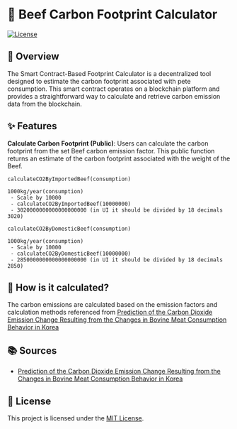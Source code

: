 # 🚗 Beef Carbon Footprint Calculator

[![License](https://img.shields.io/badge/License-MIT-blue.svg)](LICENSE)

## 📖 Overview
The Smart Contract-Based Footprint Calculator is a decentralized tool designed to estimate the carbon footprint associated with pete consumption. This smart contract operates on a blockchain platform and provides a straightforward way to calculate and retrieve carbon emission data from the blockchain.

## ✨ Features
**Calculate Carbon Footprint (Public)**: Users can calculate the carbon footprint from the set Beef carbon emission factor. This public function returns an estimate of the carbon footprint associated with the weight of the Beef.
```
calculateCO2ByImportedBeef(consumption)

1000kg/year(consumption)
 - Scale by 10000
 - calculateCO2ByImportedBeef(10000000)
 - 3020000000000000000000 (in UI it should be divided by 18 decimals 3020)
```
```
calculateCO2ByDomesticBeef(consumption)

1000kg/year(consumption)
 - Scale by 10000
 - calculateCO2ByDomesticBeef(10000000)
 - 2850000000000000000000 (in UI it should be divided by 18 decimals 2850)
```

## 📝 How is it calculated?
The carbon emissions are calculated based on the emission factors and calculation methods referenced from [Prediction of the Carbon Dioxide Emission Change Resulting from the Changes in Bovine Meat Consumption Behavior in Korea](https://jekosae.or.kr/_common/do.php?a=full&b=41&bidx=385&aidx=4856)

## 📚 Sources
- [Prediction of the Carbon Dioxide Emission Change Resulting from the Changes in Bovine Meat Consumption Behavior in Korea](https://jekosae.or.kr/_common/do.php?a=full&b=41&bidx=385&aidx=4856)

## 📄 License
This project is licensed under the [MIT License](LICENSE).